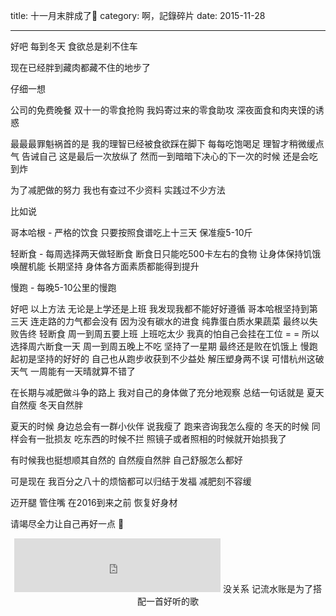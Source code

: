 title: 十一月末胖成了🐷
category: 啊，記錄碎片
date: 2015-11-28

---

好吧 每到冬天 食欲总是刹不住车

<!-- more -->

现在已经胖到藏肉都藏不住的地步了 

仔细一想 

公司的免费晚餐 双十一的零食抢购 我妈寄过来的零食助攻 深夜面食和肉夹馍的诱惑

最最最罪魁祸首的是 我的理智已经被食欲踩在脚下 
每每吃饱喝足 理智才稍微缓点气 告诫自己 这是最后一次放纵了
然而一到暗暗下决心的下一次的时候 还是会吃到炸

为了减肥做的努力 我也有查过不少资料 实践过不少方法

比如说 

哥本哈根 - 严格的饮食 只要按照食谱吃上十三天 保准瘦5-10斤

轻断食 - 每周选择两天做轻断食 断食日只能吃500卡左右的食物 让身体保持饥饿 唤醒机能 长期坚持 身体各方面素质都能得到提升

慢跑 - 每晚5-10公里的慢跑

好吧 以上方法 无论是上学还是上班 我发现我都不能好好遵循
哥本哈根坚持到第三天 连走路的力气都会没有 因为没有碳水的进食 纯靠蛋白质水果蔬菜 最终以失败告终
轻断食 周一到周五要上班 上班吃太少 我真的怕自己会挂在工位 = = 
所以选择周六断食一天 周一到周五晚上不吃 坚持了一星期 最终还是败在饥饿上
慢跑 起初是坚持的好好的 自己也从跑步收获到不少益处 解压塑身两不误 可惜杭州这破天气 一周能有一天晴就算不错了


在长期与减肥做斗争的路上 我对自己的身体做了充分地观察
总结一句话就是 夏天自然瘦 冬天自然胖

夏天的时候 身边总会有一群小伙伴 说我瘦了 跑来咨询我怎么瘦的
冬天的时候 同样会有一批损友 吃东西的时候不拦 照镜子或者照相的时候就开始损我了


有时候我也挺想顺其自然的 自然瘦自然胖 自己舒服怎么都好

可是现在 我百分之八十的烦恼都可以归结于发福 减肥刻不容缓

迈开腿 管住嘴 在2016到来之前 恢复好身材 

请竭尽全力让自己再好一点 🙋


<center>
    <iframe frameborder="no" border="0" marginwidth="0" marginheight="0" width=330 height=86 src="http://music.163.com/outchain/player?type=2&id=35847234&auto=1&height=66"></iframe>
    没关系 记流水账是为了搭配一首好听的歌
</center>



